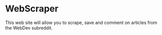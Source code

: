 # WebScraper

This web site will allow you to scrape, save and comment on articles from the WebDev subreddit.